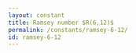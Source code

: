 ```yaml
---
layout: constant
title: Ramsey number $R(6,12)$
permalink: /constants/ramsey-6-12/
id: ramsey-6-12
---
```

